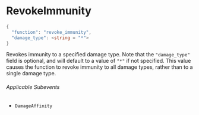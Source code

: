 # RevokeImmunity

```c#
{
  "function": "revoke_immunity",
  "damage_type": <string = "*">
}
```

Revokes immunity to a specified damage type. Note that the `"damage_type"` field is optional, and will default to a value of `"*"` if not specified. This value causes the function to revoke immunity to all damage types, rather than to a single damage type.

###### Applicable Subevents
- `DamageAffinity`